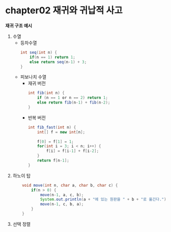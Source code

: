 # chapter02 재귀와 귀납적 사고

**재귀 구조 예시**

1. 수열
	- 등차수열
		``` java
		int seq(int n) {
			if(n == 1) return 1;
			else return seq(n-1) + 3;
		}
		```
	- 피보나치 수열
		+ 재귀 버전
			``` java
			int fib(int n) {
				if (n == 1 or n == 2) return 1;
				else return fib(n-1) + fib(n-2);
			}
			```
		+ 반복 버전
			``` java
			int fib_fast(int n) {
				int[] f = new int[n];
				
				f[0] = f[1] = 1;
				for(int i = 3; i < n; i++) {
					f[i] = f[i-1] + f[i-2];
				}
				return f[n-1];
			}
			```
1. 하노이 탑
	``` java
		void move(int n, char a, char b, char c) {
			if(n > 0) {
				move(n-1, a, c, b);
				System.out.println(a + "에 있는 원판을 " + b + "로 옮긴다.");
				move(n-1, c, b, a);
			}
		}
	```
1. 선택 정렬
	``` java
		
	```